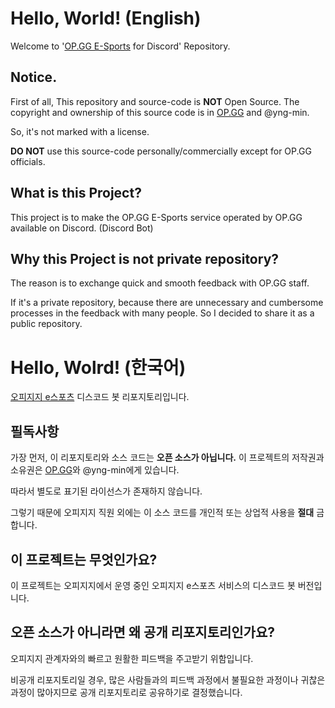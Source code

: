 # Hello, World! (English)

Welcome to '[OP.GG E-Sports](https://esports.op.gg/) for Discord' Repository.

## Notice.

First of all, This repository and source-code is **NOT** Open Source.
The copyright and ownership of this source code is in [OP.GG](https://op.gg/) and @yng-min.

So, it's not marked with a license.

**DO NOT** use this source-code personally/commercially except for OP.GG officials.

## What is this Project?

This project is to make the OP.GG E-Sports service operated by OP.GG available on Discord. (Discord Bot)

## Why this Project is not private repository?

The reason is to exchange quick and smooth feedback with OP.GG staff.

If it's a private repository, because there are unnecessary and cumbersome processes in the feedback with many people.
So I decided to share it as a public repository.



# Hello, Wolrd! (한국어)

[오피지지 e스포츠](https://esports.op.gg/) 디스코드 봇 리포지토리입니다.

## 필독사항

가장 먼저, 이 리포지토리와 소스 코드는 **오픈 소스가 아닙니다.**
이 프로젝트의 저작권과 소유권은 [OP.GG](https://op.gg/)와 @yng-min에게 있습니다.

따라서 별도로 표기된 라이선스가 존재하지 않습니다.

그렇기 때문에 오피지지 직원 외에는 이 소스 코드를 개인적 또는 상업적 사용을 **절대** 금합니다.

## 이 프로젝트는 무엇인가요?

이 프로젝트는 오피지지에서 운영 중인 오피지지 e스포츠 서비스의 디스코드 봇 버전입니다.

## 오픈 소스가 아니라면 왜 공개 리포지토리인가요?

오피지지 관계자와의 빠르고 원활한 피드백을 주고받기 위함입니다.

비공개 리포지토리일 경우, 많은 사람들과의 피드백 과정에서 불필요한 과정이나 귀찮은 과정이 많아지므로 공개 리포지토리로 공유하기로 결정했습니다.
